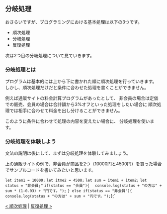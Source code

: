 ## 分岐処理
おさらいですが、プログラミングにおける基本処理は以下の3つです。
- 順次処理
- 分岐処理
- 反復処理

次は2つ目の分岐処理について見ていきます。


### 分岐処理とは
プログラムは基本的には上から下に書かれた順に順次処理を行っていきます。
しかし、順次処理だけだと条件に合わせた処理を書くことができません。

例えば通販サイトの料金計算プログラムがあったとして、
非会員の場合は定価での販売、会員の場合は合計額から3%オフといった処理をしたい場合に
順次処理では相手に合わせて料金を出し分けることができません。

このように条件に合わせて処理の内容を変えたい場合に、
分岐処理を使います。


### 分岐処理を体験しよう
文法の説明は後にして、まずは分岐処理を体験してみましょう。

上の通販サイトの例で、非会員が商品を2つ（10000円と4500円）を買った場合でサンプルコードを書いてみたいと思います。

`let item1 = 10000;`
`let itme2 = 4500;`
`let sum = item1 + item2;`
`let status = "非会員;"`
`if(status == "会員"){`
`  console.log(status + "の方は" + sum * (1-0.03) + "円です。");`
`} else if(status == "非会員"){`
`  console.log(status + "の方は" + sum + "円です。");
`};`







[< 順次処理](./index4.html) | [反復処理 >](./index6.html)
